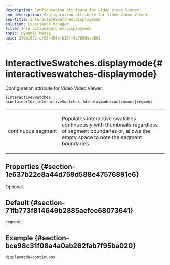 ```yaml
---
description: Configuration attribute for Video Video Viewer.
seo-description: Configuration attribute for Video Video Viewer.
seo-title: InteractiveSwatches.displaymode
solution: Experience Manager
title: InteractiveSwatches.displaymode
topic: Dynamic media
uuid: 279b1632-cf03-454d-b15f-9e785daad692
---
```


# InteractiveSwatches.displaymode{#interactiveswatches-displaymode}

Configuration attribute for Video Video Viewer.

 `[InteractiveSwatches.|<containerId>_interactiveSwatches.]displaymode=continuous|segment`

<table id="table_441553CD34C94A58A9D7CBF772DEDDB6"> 
 <tbody> 
  <tr> 
   <td colname="col1"> <p> <span class="codeph"> continuous|segment</span> </p> </td> 
   <td colname="col2"> <p> Populates interactive swatches continuously with thumbnails regardless of segment boundaries or, allows the empty space to note the segment boundaries. </p> </td> 
  </tr> 
 </tbody> 
</table>

## Properties {#section-1e637b22e8a44d759d588e47576891e6}

Optional.

## Default {#section-71fb773f814649b2885aefee68073641}

`segment`

## Example {#section-bce98c31f08a4a0ab262fab7f95ba020}

```
displaymode=continuous
```

